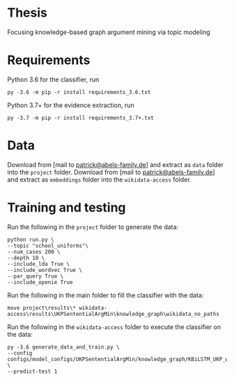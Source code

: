 # Thesis
Focusing knowledge-based graph argument mining via topic modeling

# Requirements
Python 3.6 for the classifier, run
```
py -3.6 -m pip -r install requirements_3.6.txt
```
Python 3.7+ for the evidence extraction, run
```
py -3.7 -m pip -r install requirements_3.7+.txt
```

# Data
Download from [mail to patrick@abels-family.de] and extract as `data` folder into the `project` folder.
Download from [mail to patrick@abels-family.de] and extract as `embeddings` folder into the `wikidata-access` folder.

# Training and testing
Run the following in the `project` folder to generate the data:
```
python run.py \
--topic "school_uniforms"\
--num_cases 200 \
--depth 10 \
--include_lda True \
--include_wordvec True \
--par_query True \
--include_openie True
```
Run the following in the main folder to fill the classifier with the data:
```
move project\results\* wikidata-access\results\UKPSententialArgMin\knowledge_graph\wikidata_no_paths
```
Run the following in the `wikidata-access` folder to execute the classifier on the data:
```
py -3.6 generate_data_and_train.py \
--config configs/model_configs/UKPSententialArgMin/knowledge_graph/KBiLSTM_UKP_wikidata.json \
--predict-test 1
```